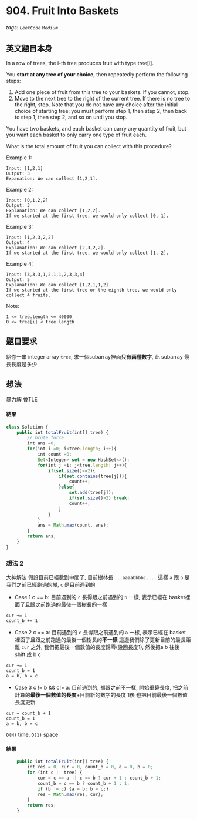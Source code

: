 # 904. Fruit Into Baskets
###### tags: `LeetCode` `Medium`

## 英文題目本身
In a row of trees, the i-th tree produces fruit with type tree[i].

You **start at any tree of your choice**, then repeatedly perform the following steps:

1. Add one piece of fruit from this tree to your baskets.  If you cannot, stop.
2. Move to the next tree to the right of the current tree.  If there is no tree to the right, stop.
Note that you do not have any choice after the initial choice of starting tree: you must perform step 1, then step 2, then back to step 1, then step 2, and so on until you stop.

You have two baskets, and each basket can carry any quantity of fruit, but you want each basket to only carry one type of fruit each.

What is the total amount of fruit you can collect with this procedure?

 

Example 1:
```
Input: [1,2,1]
Output: 3
Expanation: We can collect [1,2,1].
```
Example 2:
```
Input: [0,1,2,2]
Output: 3
Explanation: We can collect [1,2,2].
If we started at the first tree, we would only collect [0, 1].
```
Example 3:
```
Input: [1,2,3,2,2]
Output: 4
Explanation: We can collect [2,3,2,2].
If we started at the first tree, we would only collect [1, 2].
```
Example 4:
```
Input: [3,3,3,1,2,1,1,2,3,3,4]
Output: 5
Explanation: We can collect [1,2,1,1,2].
If we started at the first tree or the eighth tree, we would only collect 4 fruits.
 ```

Note:
```
1 <= tree.length <= 40000
0 <= tree[i] < tree.length
```
## 題目要求
給你一串 integer array `tree`, 求一個subarray裡面**只有兩種數字**, 此 subarray 最長長度是多少
## 想法
暴力解
會TLE
#### 結果
```javascript
class Solution {
    public int totalFruit(int[] tree) {
        // brute force
        int ans =0;
        for(int i =0; i<tree.length; i++){
            int count =0;
            Set<Integer> set = new HashSet<>();
            for(int j =i; j<tree.length; j++){
                if(set.size()<=2){
                    if(set.contains(tree[j])){
                        count++;
                    }else{
                        set.add(tree[j]);
                        if(set.size()>2) break;
                        count++;
                    }
                }
            }
            ans = Math.max(count, ans);
        }
        return ans;
    }
}
```

### 想法 2
大神解法
假設目前已經數到中間了, 目前樹林長 `...aaaabbbbc....` 這樣
`a` 跟 `b` 是我們之前已經跑過的樹, `c` 是目前遇到的
- Case 1 c == b:
目前遇到的 `c` 長得跟之前遇到的 `b` 一樣, 表示已經在 basket裡面了且跟之前跑過的最後一個樹長的一樣
```
cur += 1
count_b += 1
```

- Case 2 c == a:
目前遇到的 `c` 長得跟之前遇到的 `a` 一樣, 表示已經在 basket裡面了且跟之前跑過的最後一個樹長的**不一樣**
這邊我們除了更新目前的最長距離 `cur` 之外, 我們把最後一個數值的長度歸零(設回長度1), 然後把a b 往後 shift 成 b c
```
cur += 1
count_b = 1
a = b, b = c
```
- Case 3 c != b && c!= a:
目前遇到的, 都跟之前不一樣, 開始重算長度, 把之前計算的**最後一個數值的長度**+目前新的數字的長度 1後
也把目前最後一個數值長度更新
```
cur = count_b + 1
count_b = 1
a = b, b = c
```
`O(N)` time, `O(1)` space
#### 結果
```javascript
    public int totalFruit(int[] tree) {
        int res = 0, cur = 0, count_b = 0, a = 0, b = 0;
        for (int c :  tree) {
            cur = c == a || c == b ? cur + 1 : count_b + 1;
            count_b = c == b ? count_b + 1 : 1;
            if (b != c) {a = b; b = c;}
            res = Math.max(res, cur);
        }
        return res;
    }
```